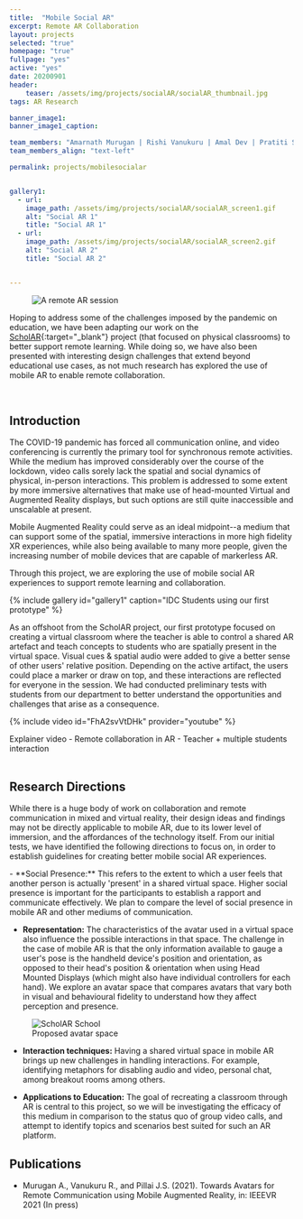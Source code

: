 ```yaml
---
title:  "Mobile Social AR"
excerpt: Remote AR Collaboration
layout: projects
selected: "true"
homepage: "true"
fullpage: "yes"
active: "yes"
date: 20200901
header:
    teaser: /assets/img/projects/socialAR/socialAR_thumbnail.jpg
tags: AR Research

banner_image1: 
banner_image1_caption:

team_members: "Amarnath Murugan | Rishi Vanukuru | Amal Dev | Pratiti Sarkar | Jayesh Pillai"
team_members_align: "text-left"

permalink: projects/mobilesocialar


gallery1:
  - url: 
    image_path: /assets/img/projects/socialAR/socialAR_screen1.gif
    alt: "Social AR 1"
    title: "Social AR 1"
  - url: 
    image_path: /assets/img/projects/socialAR/socialAR_screen2.gif
    alt: "Social AR 2"
    title: "Social AR 2"


---
```


<figure class="align-center" style="width:100%;">
  <img src="{{ site.url }}{{ site.baseurl }}/assets/img/projects/socialAR/socialAR_banner.jpg" alt="A remote AR session">
</figure> 

Hoping to address some of the challenges imposed by the pandemic on education, we have been adapting our work on the [ScholAR](/projects/scholar){:target="_blank"} project (that focused on physical classrooms) to better support remote learning. While doing so, we have also been presented with interesting design challenges that extend beyond educational use cases, as not much research has explored the use of mobile AR to enable remote collaboration.

<br>

## Introduction

The COVID-19 pandemic has forced all communication online, and video conferencing is currently the primary tool for synchronous remote activities. While the medium has improved considerably over the course of the lockdown, video calls sorely lack the spatial and social dynamics of physical, in-person interactions. This problem is addressed to some extent by more immersive alternatives that make use of head-mounted Virtual and Augmented Reality displays, but such options are still quite inaccessible and unscalable at present.

Mobile Augmented Reality could serve as an ideal midpoint--a medium that can support some of the spatial, immersive interactions in more high fidelity XR experiences, while also being available to many more people, given the increasing number of mobile devices that are capable of markerless AR.

Through this project, we are exploring the use of mobile social AR experiences to support remote learning and collaboration. 

{% include gallery id="gallery1" caption="IDC Students using our first prototype" %}

As an offshoot from the ScholAR project, our first prototype focused on creating a virtual classroom where the teacher is able to control a shared AR artefact and teach concepts to students who are spatially present in the virtual space. Visual cues & spatial audio were added to give a better sense of other users' relative position. Depending on the active artifact, the users could place a marker or draw on top, and these interactions are reflected for everyone in the session. We had conducted preliminary tests with students from our department to better understand the opportunities and challenges that arise as a consequence. 

{% include video id="FhA2svVtDHk" provider="youtube" %}
<figcaption>Explainer video - Remote collaboration in AR - Teacher + multiple students interaction</figcaption>
<br> 

## Research Directions

While there is a huge body of work on collaboration and remote communication in mixed and virtual reality, their design ideas and findings may not be directly applicable to mobile AR, due to its lower level of immersion, and the affordances of the technology itself. From our initial tests, we have identified the following directions to focus on, in order to establish guidelines for creating better mobile social AR experiences.

<div class="ulist" markdown="1">
- **Social Presence:** This refers to the extent to which a user feels that another person is actually 'present' in a shared virtual space. Higher social presence is important for the participants to establish a rapport and communicate effectively. We plan to compare the level of social presence in mobile AR and other mediums of communication.

- **Representation:** The characteristics of the avatar used in a virtual space also influence the possible interactions in that space. The challenge in the case of mobile AR is that the only information available to gauge a user's pose is the handheld device's position and orientation, as opposed to their head's position & orientation when using Head Mounted Displays (which might also have individual controllers for each hand). We explore an avatar space that compares avatars that vary both in visual and behavioural fidelity to understand how they affect perception and presence.

<figure class="align-center" style="width:100%;">
  <img src="{{ site.url }}{{ site.baseurl }}\assets\img\projects\socialAR\avatarspacereduced.png" alt="ScholAR School">
  <figcaption>Proposed avatar space</figcaption>
</figure> 

- **Interaction techniques:** Having a shared virtual space in mobile AR brings up new challenges in handling interactions. For example, identifying metaphors for disabling audio and video, personal chat, among breakout rooms among others.

- **Applications to Education:** The goal of recreating a classroom through AR is central to this project, so we will be investigating the efficacy of this medium in comparison to the status quo of group video calls, and attempt to identify topics and scenarios best suited for such an AR platform.

</div>

## Publications

- Murugan A., Vanukuru R., and Pillai J.S. (2021). Towards Avatars for Remote Communication using Mobile Augmented Reality, in: IEEEVR 2021 (In press)





